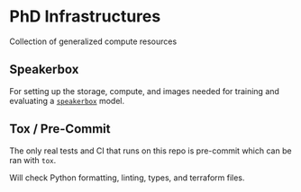 # PhD Infrastructures

Collection of generalized compute resources

## Speakerbox

For setting up the storage, compute, and images needed for training and evaluating
a [`speakerbox`](https://github.com/CouncilDataProject/speakerbox) model.

## Tox / Pre-Commit

The only real tests and CI that runs on this repo is pre-commit which can be
ran with `tox`.

Will check Python formatting, linting, types, and terraform files.
